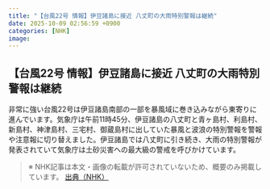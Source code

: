 ```yaml
---
title: "【台風22号 情報】伊豆諸島に接近 八丈町の大雨特別警報は継続"
date: 2025-10-09 02:56:59 +0900
categories: [NHK]
image: 
---
```

## 【台風22号 情報】伊豆諸島に接近 八丈町の大雨特別警報は継続

非常に強い台風22号は伊豆諸島南部の一部を暴風域に巻き込みながら東寄りに進んでいます。気象庁は午前11時45分、伊豆諸島の八丈町と青ヶ島村、利島村、新島村、神津島村、三宅村、御蔵島村に出していた暴風と波浪の特別警報を警報や注意報に切り替えました。伊豆諸島では八丈町に引き続き、大雨の特別警報が発表されていて気象庁は土砂災害への最大級の警戒を呼びかけています。

> ※ NHK記事は本文・画像の転載が許可されていないため、概要のみ掲載しています。
[出典（NHK）](http://www3.nhk.or.jp/news/html/20251009/k10014945121000.html)

